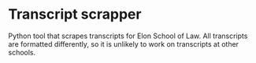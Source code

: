 # Transcript scrapper

Python tool that scrapes transcripts for Elon School of Law. All transcripts are formatted differently, so it is unlikely to work on transcripts at other schools. 
